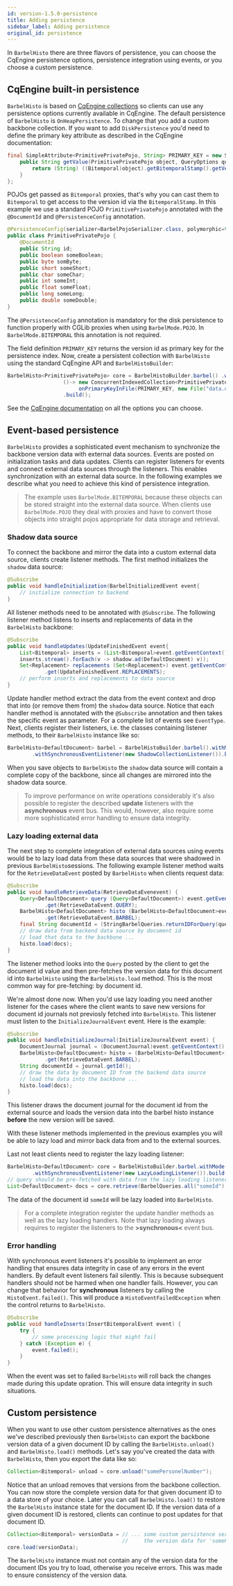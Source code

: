 ```yaml
---
id: version-1.5.0-persistence
title: Adding persistence
sidebar_label: Adding persistence
original_id: persistence
---
```

In `BarbelHisto` there are three flavors of persistence, you can choose the CqEngine persistence options, persistence integration using events, or you choose a custom persistence.
## CqEngine built-in persistence
`BarbelHisto` is based on [CqEngine collections](https://github.com/npgall/cqengine) so clients can use any persistence options currently available in CqEngine. The default persistence of `BarbelHisto` is `OnHeapPersistence`. To change that you add a custom backbone collection. If you want to add `DiskPersistence` you'd need to define the primary key attribute as described in the CqEngine documentation:
```java
final SimpleAttribute<PrimitivePrivatePojo, String> PRIMARY_KEY = new SimpleAttribute<PrimitivePrivatePojo, String>("versionId") {
    public String getValue(PrimitivePrivatePojo object, QueryOptions queryOptions) {
        return (String) ((Bitemporal)object).getBitemporalStamp().getVersionId();
    }
};
```
POJOs get passed as `Bitemporal` proxies, that's why you can cast them to `Bitemporal` to get access to the version id via the `BitemporalStamp`. In this example we use a standard POJO `PrimitivePrivatePojo` annotated with the `@DocumentId` and `@PersistenceConfig` annotation. 
```java
@PersistenceConfig(serializer=BarbelPojoSerializer.class, polymorphic=true)
public class PrimitivePrivatePojo {
	@DocumentId
	public String id;
	public boolean someBoolean;
	public byte somByte;
	public short someShort;
	public char someChar;
	public int someInt;
	public float someFloat;
	public long someLong;
	public double someDouble;
}
```
The `@PersistenceConfig` annotation is mandatory for the disk persistence to function properly with CGLib proxies when using `BarbelMode.POJO`. In `BarbelMode.BITEMPORAL` this annotation is not required.

The field definition `PRIMARY_KEY` returns the version id as primary key for the persistence index. Now, create a persistent collection with `BarbelHisto` using the standard CqEngine API and `BarbelHistoBuilder`: 
```java
BarbelHisto<PrimitivePrivatePojo> core = BarbelHistoBuilder.barbel() .withBackboneSupplier(
                  ()-> new ConcurrentIndexedCollection<PrimitivePrivatePojo>(DiskPersistence.
                       onPrimaryKeyInFile(PRIMARY_KEY, new File("data.dat"))))
                  .build();
```
See the [CqEngine documentation](https://github.com/npgall/cqengine) on all the options you can choose. 
## Event-based persistence
`BarbelHisto` provides a sophisticated event mechanism to synchronize the backbone version data with external data sources. Events are posted on initialization tasks and data updates. Clients can register listeners for events and connect external data sources through the listeners. This enables  synchronization with an external data source. In the following examples we describe what you need to achieve this kind of persistence integration. 

> The example uses `BarbelMode.BITEMPORAL` because these objects can be stored straight into the external data source. When clients use `BarbelMode.POJO` they deal with proxies and have to convert those objects into straight pojos appropriate for data storage and retrieval.
### Shadow data source
To connect the backbone and mirror the data into a custom external data source, clients create listener methods. The first method initializes the `shadow` data source:
```java
@Subscribe
public void handleInitialization(BarbelInitializedEvent event{
    // initialize connection to backend
}
```
All listener methods need to be annotated with `@Subscribe`. The following listener method listens to inserts and replacements of data in the `BarbelHisto` backbone:
```java
@Subscribe
public void handleUpdates(UpdateFinishedEvent event{
    List<Bitemporal> inserts = (List<Bitemporal>event.getEventContext().g(UpdateFinishedEvent.NEWVERSIONS);
    inserts.stream().forEach(v -> shadow.ad(DefaultDocument) v));
    Set<Replacement> replacements (Set<Replacement>) event.getEventContext()
            .get(UpdateFinishedEvent.REPLACEMENTS);
    // perform inserts and replacements to data source
}
```
Update handler method extract the data from the event context and drop that into (or remove them from) the `shadow` data source. Notice that each handler method is annotated with the `@Subscribe` annotation and then takes the specific event as parameter. For a complete list of events see `EventType`. Next, clients register their listeners, i.e. the classes containing listener methods, to their `BarbelHisto` instance like so:
```java
BarbelHisto<DefaultDocument> barbel = BarbelHistoBuilder.barbel().withMode(BarbelMode.BITEMPORAL)
        .withSynchronousEventListener(new ShadowCollectionListener()).build();
```
When you save objects to `BarbelHisto` the `shadow` data source will contain a complete copy of the backbone, since all changes are mirrored into the shadow data source. 
> To improve performance on write operations considerably it's also possible to register the described **update** listeners with the **asynchronous** event bus. This would, however, also require some more sophisticated error handling to ensure data integrity.
### Lazy loading external data
The next step to complete integration of external data sources using events would be to lazy load data from these data sources that were shadowed in previous `BarbelHisto`sessions. 
The following example listener method waits for the `RetrieveDataEvent` posted by `BarbelHisto` when clients request data:
```java
@Subscribe
public void handleRetrieveData(RetrieveDataEvenevent) {
    Query<DefaultDocument> query (Query<DefaultDocument>) event.getEventContext()
            .get(RetrieveDataEvent.QUERY);
    BarbelHisto<DefaultDocument> histo (BarbelHisto<DefaultDocument>event.getEventContext()
            .get(RetrieveDataEvent.BARBEL);
    final String documentId = (StringBarbelQueries.returnIDForQuery(query);
    // draw data from backend data source by document id
    // load that data to the backbone ...
    histo.load(docs); 
}
```
The listener method looks into the `Query` posted by the client to get the document id value and then pre-fetches the version data for this document id into `BarbelHisto` using the `BarbelHisto.load` method. This is the most common way for pre-fetching: by document id. 

We're almost done now. When you'd use lazy loading you need another listener for the cases where the client wants to save new versions for document id journals not previosly fetched into `BarbelHisto`. This listener must listen to the `InitializeJournalEvent` event. Here is the example:
```java
@Subscribe
public void handleInitializeJournal(InitializeJournalEvent event) {
    DocumentJournal journal = (DocumentJournal)event.getEventContext().g(DocumentJournal.class);
    BarbelHisto<DefaultDocument> histo = (BarbelHisto<DefaultDocument>) event.getEventConte()
            .get(RetrieveDataEvent.BARBEL);
    String documentId = journal.getId();
    // draw the data by document ID from the backend data source
    // load the data into the backbone ...
    histo.load(docs);
}
```
This listener draws the document journal for the document id from the external source and loads the version data into the barbel histo instance **before** the new version will be saved. 

With these listener methods implemented in the previous examples you will be able to lazy load and mirror back data from and to the external sources. 

Last not least clients need to register the lazy loading listener:
```java
BarbelHisto<DefaultDocument> core = BarbelHistoBuilder.barbel.withMode(BarbelMode.BITEMPORAL)
        .withSynchronousEventListener(new LazyLoadingListener()).build();
// query should be pre-fetched with data from the lazy loading listeners
List<DefaultDocument> docs = core.retrieve(BarbelQueries.all("someId"));
```
The data of the document id `someId` will be lazy loaded into `BarbelHisto`. 

> For a complete integration register the update handler methods as well as the lazy loading handlers. Note that lazy loading always requires to register the listeners to the **>synchronous<** event bus. 
###  Error handling
With synchronous event listeners it's possible to implement an error handling that ensures data integrity in case of any errors in the event handlers. By default event listeners fail silently. This is because subsequent handlers should not be harmed when one handler fails. However, you can change that behavior for **synchronous** listeners by calling the `HistoEvent.failed()`. This will produce a `HistoEventFailedException` when the control returns to `BarbelHisto`.
```java
@Subscribe
public void handleInserts(InsertBitemporalEvent event) {
    try {
        // some processing logic that might fail
    } catch (Exception e) {
        event.failed();
    }
}
```
When the event was set to failed `BarbelHisto` will roll back the changes made during this update opration. This will ensure data integrity in such situations.
## Custom persistence
When you want to use other custom persistence alternatives as the ones we've described previously then `BarbelHisto` can export the backbone version data of a given document ID by calling the `BarbelHisto.unload()` and `BarbelHisto.load()` methods. Let's say you've created the data with `BarbelHisto`, then you export the data like so:
```java
Collection<Bitemporal> unload = core.unload("somePersonelNumber");
```
Notice that an unload removes that versions from the backbone collection. You can now store the complete version data for that given document ID to a data store of your choice. Later you can call `BarbelHisto.load()` to restore the `BarbelHisto` instance state for the document ID. If the version data of a given document ID is restored, clients can continue to post updates for that document ID. 
```java
Collection<Bitemporal> versionData = // ... some custom persistence service here that draws 
                                     //     the version data for 'somePersonelNumber' from the data store!
core.load(versionData);
```
The `BarbelHisto` instance must not contain any of the version data for the document IDs you try to load, otherwise you receive errors. This was made to ensure consistency of the version data.
